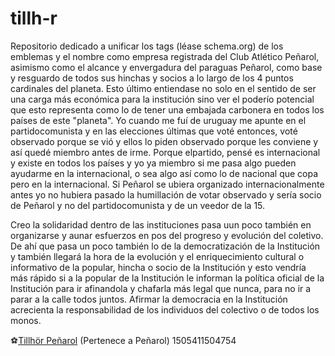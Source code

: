 # tillh-r
Repositorio dedicado a unificar los tags (léase schema.org) de los emblemas y el nombre como empresa registrada del Club Atlético Peñarol, asimismo como el alcance y envergadura del paraguas Peñarol, como base y resguardo de todos sus hinchas y socios a lo largo de los 4 puntos cardinales del planeta. Esto último entiendase no solo en el sentido de ser una carga más económica para la institución sino  ver el poderío potencial que esto representa como lo de tener una embajada carbonera en todos los países de este "planeta".
Yo cuando me fuí de uruguay me apunte en el partidocomunista y en las elecciones últimas que voté entonces, voté observado porque se vió
y ellos lo piden observado porque les conviene y así quedé miembro antes de irme. Porque elpartido, pensé es internacional y existe en 
todos los países y yo ya miembro si me pasa algo pueden ayudarme en la internacional, o sea algo así como lo de nacional que copa pero en
la internacional. Si Peñarol se ubiera organizado internacionalmente antes yo no hubiera pasado la humillación de votar observado y sería
socio de Peñarol y no del partidocomunista y de un veedor de la 15.

Creo la solidaridad dentro de las instituciones pasa uun poco también en organizarse y aunar esfuerzos en pos del progreso y evolución del coletivo. De ahí que pasa un poco también lo de la democratización de la Institución y también llegará la hora de la evolución y el enriquecimiento cultural o informativo de la popular, hincha o socio de la Institución y esto vendría más rápido si a la popular de la Institución le informan la política oficial de la Institución para ir afinandola y chafarla más legal que nunca, para no ir a  parar a la calle todos juntos. Afirmar la democracia en la Institución acrecienta la responsabilidad de los individuos del colectivo o de todos los monos.

:soccer:[Tillhör Peñarol](http://xn--tillhrpearol-hhb0e.tk) (Pertenece a Peñarol)
1505411504754
